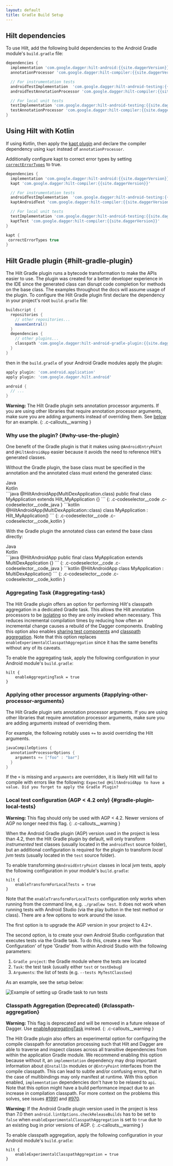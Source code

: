 ```yaml
---
layout: default
title: Gradle Build Setup
---
```


## Hilt dependencies

To use Hilt, add the following build dependencies to the Android Gradle module's
`build.gradle` file:

```groovy
dependencies {
  implementation 'com.google.dagger:hilt-android:{{site.daggerVersion}}'
  annotationProcessor 'com.google.dagger:hilt-compiler:{{site.daggerVersion}}'

  // For instrumentation tests
  androidTestImplementation  'com.google.dagger:hilt-android-testing:{{site.daggerVersion}}'
  androidTestAnnotationProcessor 'com.google.dagger:hilt-compiler:{{site.daggerVersion}}'

  // For local unit tests
  testImplementation 'com.google.dagger:hilt-android-testing:{{site.daggerVersion}}'
  testAnnotationProcessor 'com.google.dagger:hilt-compiler:{{site.daggerVersion}}'
}
```

## Using Hilt with Kotlin

If using Kotlin, then apply the
[kapt plugin](https://kotlinlang.org/docs/reference/kapt.html) and declare the
compiler dependency using `kapt` instead of `annotationProcessor`.

Additionally configure kapt to correct error types by setting
[`correctErrorTypes`](https://kotlinlang.org/docs/reference/kapt.html#non-existent-type-correction)
to true.

```groovy
dependencies {
  implementation 'com.google.dagger:hilt-android:{{site.daggerVersion}}'
  kapt 'com.google.dagger:hilt-compiler:{{site.daggerVersion}}'

  // For instrumentation tests
  androidTestImplementation  'com.google.dagger:hilt-android-testing:{{site.daggerVersion}}'
  kaptAndroidTest 'com.google.dagger:hilt-compiler:{{site.daggerVersion}}'

  // For local unit tests
  testImplementation 'com.google.dagger:hilt-android-testing:{{site.daggerVersion}}'
  kaptTest 'com.google.dagger:hilt-compiler:{{site.daggerVersion}}'
}

kapt {
 correctErrorTypes true
}
```

## Hilt Gradle plugin {#hilt-gradle-plugin}

The Hilt Gradle plugin runs a bytecode transformation to make the APIs easier to
use. The plugin was created for a better developer experience in the IDE since
the generated class can disrupt code completion for methods on the base class.
The examples throughout the docs will assume usage of the plugin. To configure
the Hilt Gradle plugin first declare the dependency in your project's root
`build.gradle` file:

<!-- TODO(danysantiago): Add .kts (kotlin scripting) code blocks. -->

```groovy
buildscript {
  repositories {
    // other repositories...
    mavenCentral()
  }
  dependencies {
    // other plugins...
    classpath 'com.google.dagger:hilt-android-gradle-plugin:{{site.daggerVersion}}'
  }
}
```

then in the `build.gradle` of your Android Gradle modules apply the plugin:

```groovy
apply plugin: 'com.android.application'
apply plugin: 'com.google.dagger.hilt.android'

android {
  // ...
}
```

**Warning:** The Hilt Gradle plugin sets annotation processor arguments. If you
are using other libraries that require annotation processor arguments, make sure
you are adding arguments instead of overriding them. See
[below](#applying-other-processor-arguments) for an example.
{: .c-callouts__warning }

### Why use the plugin? {#why-use-the-plugin}

One benefit of the Gradle plugin is that it makes using `@AndroidEntryPoint` and
`@HiltAndroidApp` easier because it avoids the need to reference Hilt's
generated classes.

Without the Gradle plugin, the base class must be specified in the annotation
and the annotated class must extend the generated class:

<div class="c-codeselector__button c-codeselector__button_java">Java</div>
<div class="c-codeselector__button c-codeselector__button_kotlin">Kotlin</div>
```java
@HiltAndroidApp(MultiDexApplication.class)
public final class MyApplication extends Hilt_MyApplication {}
```
{: .c-codeselector__code .c-codeselector__code_java }
```kotlin
@HiltAndroidApp(MultiDexApplication::class)
class MyApplication : Hilt_MyApplication()
```
{: .c-codeselector__code .c-codeselector__code_kotlin }

With the Gradle plugin the annotated class can extend the base class directly:

<div class="c-codeselector__button c-codeselector__button_java">Java</div>
<div class="c-codeselector__button c-codeselector__button_kotlin">Kotlin</div>
```java
@HiltAndroidApp
public final class MyApplication extends MultiDexApplication {}
```
{: .c-codeselector__code .c-codeselector__code_java }
```kotlin
@HiltAndroidApp
class MyApplication : MultiDexApplication()
```
{: .c-codeselector__code .c-codeselector__code_kotlin }

### Aggregating Task {#aggregating-task}

The Hilt Gradle plugin offers an option for performing Hilt's classpath
aggregation in a dedicated Gradle task. This allows the Hilt annotation
processors to be
[isolating](https://docs.gradle.org/current/userguide/java_plugin.html#isolating_annotation_processors)
so they are only invoked when necessary. This reduces incremental compilation
times by reducing how often an incremental change causes a rebuild of the Dagger
components. Enabling this option also enables
[sharing test components](flags.md#sharing-test-components) and
[classpath aggregation](#classpath-aggregation). Note that this option replaces
`enableExperimentalClasspathAggregation` since it has the same benefits without
any of its caveats.

To enable the aggregating task, apply the following configuration in your
Android module's `build.gradle`:

```
hilt {
    enableAggregatingTask = true
}
```

### Applying other processor arguments {#applying-other-processor-arguments}

The Hilt Gradle plugin sets annotation processor arguments. If you are using
other libraries that require annotation processor arguments, make sure you are
adding arguments instead of overriding them.

For example, the following notably uses `+=` to avoid overriding the Hilt
arguments.

```groovy
javaCompileOptions {
  annotationProcessorOptions {
    arguments += ["foo" : "bar"]
  }
}
```

If the `+` is missing and `arguments` are overridden, it is likely Hilt will
fail to compile with errors like the following: `Expected @HiltAndroidApp to
have a value. Did you forget to apply the Gradle Plugin?`

### Local test configuration **(AGP < 4.2 only)** {#gradle-plugin-local-tests}

**Warning:** This flag should only be used with AGP < 4.2. Newer versions of AGP
no longer need this flag.
{: .c-callouts__warning }

When the Android Gradle plugin (AGP) version used in the project is less than
4.2, then the Hilt Gradle plugin by default, will only transform *instrumented*
test classes (usually located in the `androidTest` source folder), but an
additional configuration is required for the plugin to transform *local jvm*
tests (usually located in the `test` source folder).

To enable transforming `@AndroidEntryPoint` classes in local jvm tests, apply
the following configuration in your module's `build.gradle`:

```
hilt {
    enableTransformForLocalTests = true
}
```

Note that the `enableTransformForLocalTests` configuration only works when
running from the command line, e.g. `./gradlew test`. It does not work when
running tests with Android Studio (via the play button in the test method or
class). There are a few options to work around the issue.

The first option is to upgrade the AGP version in your project to 4.2+.

The second option, is to create your own Android Studio configuration that
executes tests via the Gradle task. To do this, create a new 'Run Configuration'
of type 'Gradle' from within Android Studio with the following parameters:

  1. `Gradle project`: the Gradle module where the tests are located
  2. `Task`: the test task (usually either `test` or `testDebug`)
  3. `Arguments`: the list of tests (e.g. `--tests MyTestClassSee`)

As an example, see the setup below:

![Example of setting up Gradle task to run tests](robolectric-test-configuration.jpg)

### Classpath Aggregation **(Deprecated)** {#classpath-aggregation}

**Warning:** This flag is deprecated and will be removed in a future release of
Dagger. Use [enableAggregatingTask](#aggregating-task) instead.
{: .c-callouts__warning }

The Hilt Gradle plugin also offers an experimental option for configuring the
compile classpath for annotation processing such that Hilt and Dagger are able
to traverse and inspect classes across all transitive dependencies from within
the application Gradle module. We recommend enabling this option because without
it, an `implementation` dependency may drop important information about
`@InstallIn` modules or `@EntryPoint` interfaces from the compile classpath.
This can lead to subtle and/or confusing errors, that in the case of
multibindings may only manifest at runtime. With this option enabled,
`implementation` dependencies don't have to be relaxed to `api`. Note that this
option might have a build performance impact due to an increase in compilation
classpath. For more context on the problems this solves, see issues
[#1991](https://github.com/google/dagger/issues/1991) and
[#970](https://github.com/google/dagger/issues/970).

**Warning:** If the Android Gradle plugin version used in the project is less
than 7.0 then `android.lintOptions.checkReleaseBuilds` has to be set to `false`
when `enableExperimentalClasspathAggregation` is set to `true` due to an
existing bug in prior versions of AGP.
{: .c-callouts__warning }

To enable classpath aggregation, apply the following configuration in your
Android module's `build.gradle`:

```
hilt {
    enableExperimentalClasspathAggregation = true
}
```
